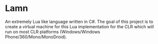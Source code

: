 Lamn
====

An extremely Lua like language written in C#. The goal of this project is to create a virtual machine for this Lua implementation for the CLR which will run on most CLR platforms (Windows/Windows Phone/360/Mono/MonoDroid).